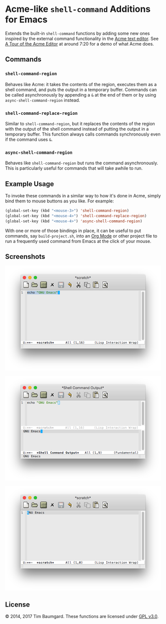 # Acme-like `shell-command` Additions for Emacs

Extends the built-in `shell-command` functions by adding some new ones inspired by the external command functionality in the [Acme text editor](https://en.wikipedia.org/wiki/Acme_\(text_editor\)). See [A Tour of the Acme Editor](https://www.youtube.com/watch?v=dP1xVpMPn8M) at around 7:20 for a demo of what Acme does.

## Commands

### `shell-command-region`

Behaves like Acme: it takes the contents of the region, executes them as a shell command, and puts the output in a temporary buffer. Commands can be called asynchronously by appending a `&` at the end of them or by using `async-shell-command-region` instead.

### `shell-command-replace-region`

Similar to `shell-command-region`, but it replaces the contents of the region with the output of the shell command instead of putting the output in a temporary buffer. This function always calls commands synchronously even if the command uses `&`.

### `async-shell-command-region`

Behaves like `shell-command-region` but runs the command asynchronously. This is particularly useful for commands that will take awhile to run.

## Example Usage

To invoke these commands in a similar way to how it's done in Acme, simply bind them to mouse buttons as you like. For example:

```lisp
(global-set-key (kbd "<mouse-3>") 'shell-command-region)
(global-set-key (kbd "<mouse-4>") 'shell-command-replace-region)
(global-set-key (kbd "<mouse-4>") 'async-shell-command-region)
```

With one or more of those bindings in place, it can be useful to put commands, say `build-project.sh`, into an [Org Mode](http://orgmode.org/) or other project file to run a frequently used command from Emacs at the click of your mouse.

## Screenshots

![](screenshots/selecting-command.png "Selecting the Command")

![](screenshots/shell-command-region.png "Result of performing shell-command-region")

![](screenshots/shell-command-replace-region.png "Result of performing shell-command-replace-region")

## License

&copy; 2014, 2017 Tim Baumgard. These functions are licensed under [GPL v3.0](https://www.gnu.org/licenses/gpl-3.0-standalone.html).

